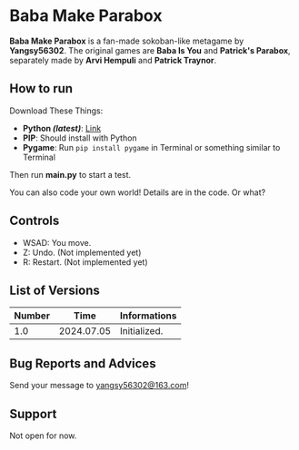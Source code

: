 # Baba Make Parabox

**Baba Make Parabox** is a fan-made sokoban-like metagame by **Yangsy56302**.
The original games are **Baba Is You** and **Patrick's Parabox**,
separately made by **Arvi Hempuli** and **Patrick Traynor**.

## How to run

Download These Things:
* **Python *(latest)***: [Link](https://www.python.org/downloads/)
* **PIP**: Should install with Python
* **Pygame**: Run `pip install pygame` in Terminal or something similar to Terminal

Then run **main.py** to start a test.

You can also code your own world!
Details are in the code. Or what?

## Controls

* WSAD: You move.
* Z: Undo. (Not implemented yet)
* R: Restart. (Not implemented yet)

## List of Versions

| Number |    Time    | Informations |
|--------|------------|--------------|
| 1.0    | 2024.07.05 | Initialized. |

## Bug Reports and Advices

Send your message to yangsy56302@163.com!

## Support

Not open for now.